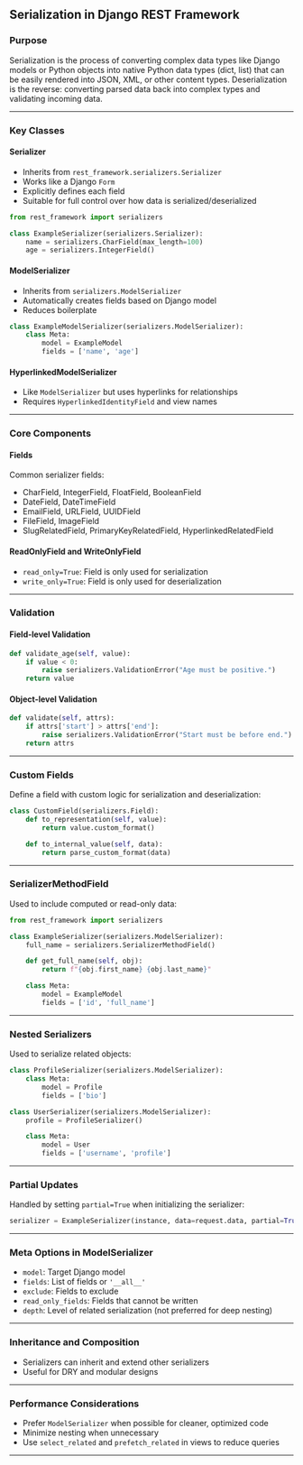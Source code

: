 ## Serialization in Django REST Framework

### Purpose

Serialization is the process of converting complex data types like Django models or Python objects into native Python data types (dict, list) that can be easily rendered into JSON, XML, or other content types. Deserialization is the reverse: converting parsed data back into complex types and validating incoming data.

---

### Key Classes

#### Serializer

* Inherits from `rest_framework.serializers.Serializer`
* Works like a Django `Form`
* Explicitly defines each field
* Suitable for full control over how data is serialized/deserialized

```python
from rest_framework import serializers

class ExampleSerializer(serializers.Serializer):
    name = serializers.CharField(max_length=100)
    age = serializers.IntegerField()
```

#### ModelSerializer

* Inherits from `serializers.ModelSerializer`
* Automatically creates fields based on Django model
* Reduces boilerplate

```python
class ExampleModelSerializer(serializers.ModelSerializer):
    class Meta:
        model = ExampleModel
        fields = ['name', 'age']
```

#### HyperlinkedModelSerializer

* Like `ModelSerializer` but uses hyperlinks for relationships
* Requires `HyperlinkedIdentityField` and view names

---

### Core Components

#### Fields

Common serializer fields:

* CharField, IntegerField, FloatField, BooleanField
* DateField, DateTimeField
* EmailField, URLField, UUIDField
* FileField, ImageField
* SlugRelatedField, PrimaryKeyRelatedField, HyperlinkedRelatedField

#### ReadOnlyField and WriteOnlyField

* `read_only=True`: Field is only used for serialization
* `write_only=True`: Field is only used for deserialization

---

### Validation

#### Field-level Validation

```python
def validate_age(self, value):
    if value < 0:
        raise serializers.ValidationError("Age must be positive.")
    return value
```

#### Object-level Validation

```python
def validate(self, attrs):
    if attrs['start'] > attrs['end']:
        raise serializers.ValidationError("Start must be before end.")
    return attrs
```

---

### Custom Fields

Define a field with custom logic for serialization and deserialization:

```python
class CustomField(serializers.Field):
    def to_representation(self, value):
        return value.custom_format()

    def to_internal_value(self, data):
        return parse_custom_format(data)
```

---

### SerializerMethodField

Used to include computed or read-only data:

```python
from rest_framework import serializers

class ExampleSerializer(serializers.ModelSerializer):
    full_name = serializers.SerializerMethodField()

    def get_full_name(self, obj):
        return f"{obj.first_name} {obj.last_name}"

    class Meta:
        model = ExampleModel
        fields = ['id', 'full_name']
```

---

### Nested Serializers

Used to serialize related objects:

```python
class ProfileSerializer(serializers.ModelSerializer):
    class Meta:
        model = Profile
        fields = ['bio']

class UserSerializer(serializers.ModelSerializer):
    profile = ProfileSerializer()

    class Meta:
        model = User
        fields = ['username', 'profile']
```

---

### Partial Updates

Handled by setting `partial=True` when initializing the serializer:

```python
serializer = ExampleSerializer(instance, data=request.data, partial=True)
```

---

### Meta Options in ModelSerializer

* `model`: Target Django model
* `fields`: List of fields or `'__all__'`
* `exclude`: Fields to exclude
* `read_only_fields`: Fields that cannot be written
* `depth`: Level of related serialization (not preferred for deep nesting)

---

### Inheritance and Composition

* Serializers can inherit and extend other serializers
* Useful for DRY and modular designs

---

### Performance Considerations

* Prefer `ModelSerializer` when possible for cleaner, optimized code
* Minimize nesting when unnecessary
* Use `select_related` and `prefetch_related` in views to reduce queries

---
